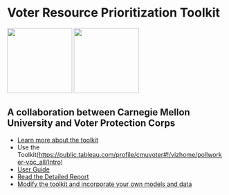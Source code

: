 # Voter Resource Prioritization Toolkit
<img src="https://www.cmu.edu/brand/brand-guidelines/images/wordmarksquare-red-600x600.png" height=150 width=150/>
<img src="https://static1.squarespace.com/static/5d4510352755f600012998f7/t/5d81145581e7710a0f506acb/1592578825295/?format=1500w" height=150/>

## A collaboration between Carnegie Mellon University and Voter Protection Corps


- [Learn more about the toolkit](https://dssg.github.io/voter-protection/)
- Use the Toolkit(https://public.tableau.com/profile/cmuvoter#!/vizhome/pollworker-vpc_all/Intro)
- [User Guide](https://drive.google.com/file/d/1vToTOnqyECXdTl16fIj-HmpAEj-Xtd_W/view?usp=sharing)
- [Read the Detailed Report](https://drive.google.com/file/d/1sGcc-H3hFwUpXXK-0a5YREwblf0m6DjQ/view?usp=sharing)
- [Modify the toolkit and incorporate your own models and data](data/readme.md)

